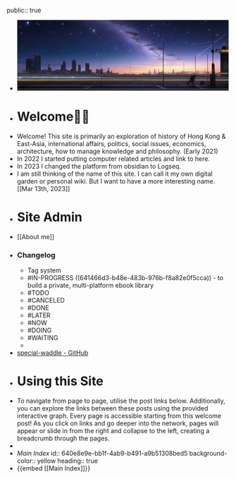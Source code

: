public:: true

- ![cover_01.jpeg](../assets/cover_01_1678890073138_0.jpeg)
- # Welcome🤳🏽
- Welcome! This site is primarily an exploration of history of Hong Kong & East-Asia, international affairs, politics, social issues, economics, architecture, how to manage knowledge and philosophy. (Early 2021)
- In 2022 I started putting computer related articles and link to here.
- In 2023 I changed the platform from obsidian to Logseq.
- I am still thinking of the name of this site. I can call it my own digital garden or personal wiki. But I want to have a more interesting name. [[Mar 13th, 2023]]
- # Site Admin
- [[About me]]
- ### Changelog
	- Tag system
	- #IN-PROGRESS ((641466d3-b48e-483b-976b-f8a82e0f5cca)) - to build a private, multi-platform ebook library
	- #TODO
	- #CANCELED
	- #DONE
	- #LATER
	- #NOW
	- #DOING
	- #WAITING
	-
- [special-waddle - GitHub](https://github.com/samsiufly/special-waddle)
- # Using this Site
- To navigate from page to page, utilise the post links below. Additionally, you can explore the links between these posts using the provided interactive graph. Every page is accessible starting from this welcome post! As you click on links and go deeper into the network, pages will appear or slide in from the right and collapse to the left, creating a breadcrumb through the pages.
-
- _Main Index_
  id:: 640e8e9e-bb1f-4ab9-b491-a9b51308bed5
  background-color:: yellow
  heading:: true
- {{embed [[Main Index]]}}